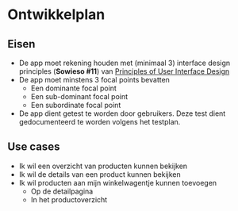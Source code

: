 # Ontwikkelplan

## Eisen
- De app moet rekening houden met (minimaal 3) interface design principles (**Sowieso #11**) van [Principles of User Interface Design](https://www.google.com/url?q=http://bokardo.com/principles-of-user-interface-design/&sa=D&ust=1523270480281000&usg=AFQjCNHo19_8l8tFxPGb-cbCHigKq1E9Sg)
- De app moet minstens 3 focal points bevatten
    - Een dominante focal point
    - Een sub-dominant focal point
    - Een subordinate focal point
- De app dient getest te worden door gebruikers. Deze test dient gedocumenteerd te worden volgens het testplan.


## Use cases
- Ik wil een overzicht van producten kunnen bekijken
- Ik wil de details van een product kunnen bekijken
- Ik wil producten aan mijn winkelwagentje kunnen toevoegen
    - Op de detailpagina
    - In het productoverzicht






